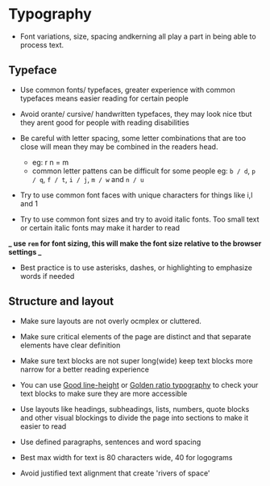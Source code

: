 # Typography

-   Font variations, size, spacing andkerning all play a part in being able to process text.

## Typeface

-   Use common fonts/ typefaces, greater experience with common typefaces means easier reading for certain people
-   Avoid orante/ cursive/ handwritten typefaces, they may look nice tbut they arent good for people with reading disabilities
-   Be careful with letter spacing, some letter combinations that are too close will mean they may be combined in the readers head.

    -   eg: r n = m
    -   common letter pattens can be difficult for some people eg: `b / d`, `p / q`, `f / t`, `i / j`, `m / w` and `n / u`

-   Try to use common font faces with unique characters for things like i,l and 1

-   Try to use common font sizes and try to avoid italic fonts. Too small text or certain italic fonts may make it harder to read

**_ use `rem` for font sizing, this will make the font size relative to the browser settings _**

-   Best practice is to use asterisks, dashes, or highlighting to emphasize words if needed

## Structure and layout

-   Make sure layouts are not overly ocmplex or cluttered.
-   Make sure critical elements of the page are distinct and that separate elements have clear definition
-   Make sure text blocks are not super long(wide) keep text blocks more narrow for a better reading experience

-   You can use [Good line-height](https://thegoodlineheight.com/) or [Golden ratio typography](https://grtcalculator.com/) to check your text blocks to make sure they are more accessible

-   Use layouts like headings, subheadings, lists, numbers, quote blocks and other visual blockings to divide the page into sections to make it easier to read
-   Use defined paragraphs, sentences and word spacing
-   Best max width for text is 80 characters wide, 40 for logograms
-   Avoid justified text alignment that create 'rivers of space'
